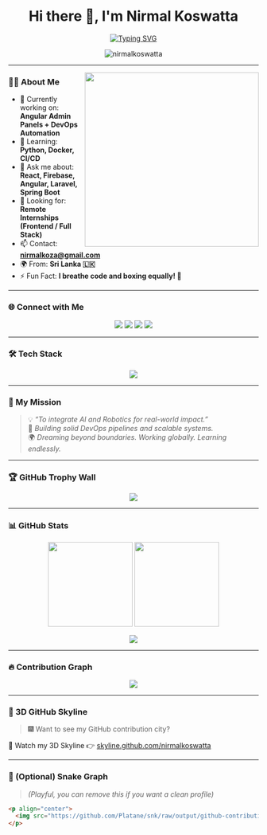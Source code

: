 <h1 align="center">Hi there 👋, I'm Nirmal Koswatta</h1>

<p align="center">
  <a href="https://github.com/nirmalkoswatta">
    <img src="https://readme-typing-svg.herokuapp.com?font=Fira+Code&size=22&pause=1000&center=true&vCenter=true&width=440&lines=Full-Stack+Developer;DevOps+Enthusiast+💻;React+%7C+Angular+%7C+SpringBoot;Open+Source+Contributor;Boxing+Lover+🥊;Always+Learning+and+Building+🚀" alt="Typing SVG" />
  </a>
</p>

<p align="center">
  <img src="https://komarev.com/ghpvc/?username=nirmalkoswatta&label=Profile+views&color=0e75b6&style=flat" alt="nirmalkoswatta" />
</p>

---

<img align="right" src="https://media.giphy.com/media/qgQUggAC3Pfv687qPC/giphy.gif" width="350" />

### 👨‍💻 About Me

- 🔭 Currently working on: **Angular Admin Panels + DevOps Automation**
- 🌱 Learning: **Python, Docker, CI/CD**
- 💬 Ask me about: **React, Firebase, Angular, Laravel, Spring Boot**
- 🤝 Looking for: **Remote Internships (Frontend / Full Stack)**
- 📫 Contact: **nirmalkoza@gmail.com**
- 🌍 From: **Sri Lanka 🇱🇰**
- ⚡ Fun Fact: **I breathe code and boxing equally! 🥊**

---

### 🌐 Connect with Me

<p align="center">
  <a href="mailto:nirmalkoza@gmail.com"><img src="https://img.shields.io/badge/Gmail-D14836?style=for-the-badge&logo=gmail&logoColor=white" /></a>
  <a href="https://www.linkedin.com/in/nirmal-koswatta-a7889b281" target="_blank"><img src="https://img.shields.io/badge/LinkedIn-0077B5?style=for-the-badge&logo=linkedin&logoColor=white" /></a>
  <a href="https://www.instagram.com/nirmal_kosa/" target="_blank"><img src="https://img.shields.io/badge/Instagram-E4405F?style=for-the-badge&logo=instagram&logoColor=white" /></a>
  <a href="https://twitter.com/NKosa003" target="_blank"><img src="https://img.shields.io/badge/Twitter-1DA1F2?style=for-the-badge&logo=twitter&logoColor=white" /></a>
</p>

---

### 🛠️ Tech Stack

<p align="center">
  <img src="https://skillicons.dev/icons?i=html,css,js,php,java,python,cpp,c,react,redux,angular,nodejs,mysql,mongodb,firebase,tailwind,postman,git,figma,androidstudio,spring" />
</p>

---

### 🎯 My Mission

> 💡 *“To integrate AI and Robotics for real-world impact.”*  
> 🔧 *Building solid DevOps pipelines and scalable systems.*  
> 🌍 *Dreaming beyond boundaries. Working globally. Learning endlessly.*  

---

### 🏆 GitHub Trophy Wall

<p align="center">
  <img src="https://github-profile-trophy.vercel.app/?username=nirmalkoswatta&theme=algolia&no-frame=true&row=2&column=4" />
</p>

---

### 📊 GitHub Stats

<p align="center">
  <img src="https://github-readme-stats.vercel.app/api?username=nirmalkoswatta&show_icons=true&theme=radical&hide=issues&hide_title=true" height="170" />
  <img src="https://github-readme-streak-stats.herokuapp.com?user=nirmalkoswatta&theme=radical" height="170" />
</p>

<p align="center">
  <img src="https://github-readme-stats.vercel.app/api/top-langs/?username=nirmalkoswatta&layout=compact&theme=radical" />
</p>

---

### 🔥 Contribution Graph

<p align="center">
  <img src="https://github-readme-activity-graph.vercel.app/graph?username=nirmalkoswatta&theme=github-compact" />
</p>

---

### 🧠 3D GitHub Skyline

> 🎆 Want to see my GitHub contribution city?

🎥 Watch my 3D Skyline 👉 [skyline.github.com/nirmalkoswatta](https://skyline.github.com/nirmalkoswatta)

---

### 🐍 (Optional) Snake Graph

> *(Playful, you can remove this if you want a clean profile)*

```md
<p align="center">
  <img src="https://github.com/Platane/snk/raw/output/github-contribution-grid-snake.svg" alt="snake animation" />
</p>
